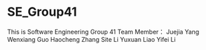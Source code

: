 # SE_Group41
This is Software Engineering Group 41
Team Member：
Juejia Yang 
Wenxiang Guo
Haocheng Zhang
Site Li
Yuxuan Liao
Yifei Li
